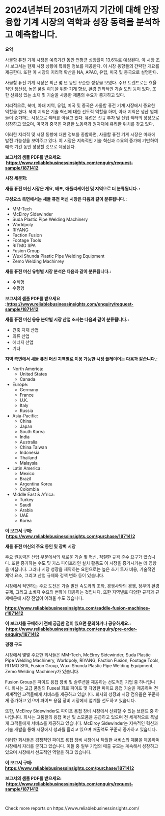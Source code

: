 <p><h1>2024년부터 2031년까지 기간에 대해 안장 융합 기계 시장의 역학과 성장 동력을 분석하고 예측합니다.</h1></p><p><strong>요약</strong></p>
<p><p>사물함 퓨전 기계 시장은 예측기간 동안 연평균 성장률이 13.6%로 예상된다. 이 시장 조사 보고서는 현재 시장 상황에 특화된 정보를 제공한다. 이 시장 동향들의 간략한 개요를 제공한다. 또한 이 시장의 지리적 확산을 NA, APAC, 유럽, 미국 및 중국으로 설명한다.</p><p>사물함 퓨전 기계 시장은 최근 몇 년 동안 꾸준한 성장을 보였다. 주요 트렌드로는 효율적인 생산성, 높은 품질 획득을 위한 기계 향상, 환경 친화적인 기술 도입 등이 있다. 또한 신뢰성 있는 소재 및 기술을 사용한 제품의 수요가 증가하고 있다.</p><p>지리적으로, 북미, 아태 지역, 유럽, 미국 및 중국은 사물함 퓨전 기계 시장에서 중요한 역할을 한다. 북미 지역은 기술 혁신에 대한 선도적 역할을 하며, 아태 지역은 생산 업체들이 증가하는 시장으로 섹터를 이끌고 있다. 유럽은 신규 투자 및 산업 섹터의 성장으로 성장하고 있으며, 미국과 중국은 저렴한 노동력과 원자재에 유리한 위치를 갖고 있다.</p><p>이러한 지리적 및 시장 동향에 대한 정보를 종합하면, 사물함 퓨전 기계 시장은 미래에 발전 가능성을 보여주고 있다. 이 시장은 지속적인 기술 혁신과 수요의 증가에 기반하여 예측 기간 동안 성장할 것으로 예상된다.</p></p>
<p><strong>보고서의 샘플 PDF를 받으세요: &nbsp;<a href="https://www.reliablebusinessinsights.com/enquiry/request-sample/1871412">https://www.reliablebusinessinsights.com/enquiry/request-sample/1871412</a></strong></p>
<p><strong>시장 세분화:</strong></p>
<p><strong> 새들 퓨전 머신 시장은 개요, 배포, 애플리케이션 및 지역으로 더 분류됩니다. :</strong></p>
<p><strong>구성요소 측면에서는 새들 퓨전 머신 시장은 다음과 같이 분류됩니다.:</strong></p>
<p><ul><li>MM-Tech</li><li>McElroy Sidewinder</li><li>Suda Plastic Pipe Welding Machinery</li><li>Worldpoly</li><li>RIYANG</li><li>Faction Fusion</li><li>Footage Tools</li><li>RITMO SPA</li><li>Fusion Group</li><li>Wuxi Shunda Plastic Pipe Welding Equipment</li><li>Zemo Welding Machinrey</li></ul></p>
<p><strong> 새들 퓨전 머신 유형별 시장 분석은 다음과 같이 분류됩니다.:</strong></p>
<p><ul><li>수직형</li><li>수평형</li></ul></p>
<p><strong>보고서의 샘플 PDF를 받으세요 :<a href="https://www.reliablebusinessinsights.com/enquiry/request-sample/1871412">https://www.reliablebusinessinsights.com/enquiry/request-sample/1871412</a></strong></p>
<p><strong> 새들 퓨전 머신 응용 분야별 시장 산업 조사는 다음과 같이 분류됩니다.:</strong></p>
<p><ul><li>건축 자재 산업</li><li>의류 산업</li><li>에너지 산업</li><li>기타</li></ul></p>
<p><strong>지역 측면에서 새들 퓨전 머신 지역별로 이용 가능한 시장 플레이어는 다음과 같습니다.:</strong></p>
<p><ul>
    <li>
        North America:
        <ul>
            <li>United States</li>
            <li>Canada</li>
        </ul>
    </li>
    <li>
        Europe:
        <ul>
            <li>Germany</li>
            <li>France</li>
            <li>U.K.</li>
            <li>Italy</li>
            <li>Russia</li>
        </ul>
    </li>
    <li>
        Asia-Pacific:
        <ul>
            <li>China</li>
            <li>Japan</li>
            <li>South Korea</li>
            <li>India</li>
            <li>Australia</li>
            <li>China Taiwan</li>
            <li>Indonesia</li>
            <li>Thailand</li>
            <li>Malaysia</li>
        </ul>
    </li>
    <li>
        Latin America:
        <ul>
            <li>Mexico</li>
            <li>Brazil</li>
            <li>Argentina Korea</li>
            <li>Colombia</li>
        </ul>
    </li>
    <li>
        Middle East & Africa:
        <ul>
            <li>Turkey</li>
            <li>Saudi</li>
            <li>Arabia</li>
            <li>UAE</li>
            <li>Korea</li>
        </ul>
    </li>
    </ul></p>
<p><strong>이 보고서 구매: &nbsp;<a href="https://www.reliablebusinessinsights.com/purchase/1871412">https://www.reliablebusinessinsights.com/purchase/1871412</a></strong></p>
<p><strong>새들 퓨전 머신의 주요 동인 및 장벽 시장</strong></p>
<p><p>주요 원동력은 산업 부문에서의 새로운 기술 및 혁신, 적절한 규격 준수 요구가 있습니다. 또한 증가하는 수도 및 가스 파이프라인 설치 활동도 이 시장을 증가시키는 데 영향을 미칩니다. 그러나 시장 성장을 제약하는 요인으로는 높은 초기 투자 비용, 기술적인 제약 요소, 그리고 산업 규제와 정책 변화 등이 있습니다.</p><p>시장에서 직면하는 주요 도전은 기술 발전 속도와의 조화, 경쟁사와의 경쟁, 정부의 환경 규제, 그리고 소비자 수요의 변화에 대응하는 것입니다. 또한 지역별로 다양한 규격과 규제때문에 시장 진입이 어려울 수도 있습니다.</p></p>
<p><strong><a href="https://www.reliablebusinessinsights.com/saddle-fusion-machines-r1871412">https://www.reliablebusinessinsights.com/saddle-fusion-machines-r1871412</a></strong></p>
<p><strong>이 보고서를 구매하기 전에 궁금한 점이 있으면 문의하거나 공유하세요.: &nbsp;<a href="https://www.reliablebusinessinsights.com/enquiry/pre-order-enquiry/1871412">https://www.reliablebusinessinsights.com/enquiry/pre-order-enquiry/1871412</a></strong></p>
<p><strong>경쟁 구도</strong></p>
<p><p>시장에서 몇몇 주요한 회사들은 MM-Tech, McElroy Sidewinder, Suda Plastic Pipe Welding Machinery, Worldpoly, RIYANG, Faction Fusion, Footage Tools, RITMO SPA, Fusion Group, Wuxi Shunda Plastic Pipe Welding Equipment, Zemo Welding Machinery가 있습니다.</p><p>Fusion Group은 파이프 용접 장비 및 솔루션을 제공하는 선도적인 기업 중 하나입니다. 회사는 고급 품질의 Fuseal 회로 파이프 및 다양한 파이프 용접 기술을 제공하며 전 세계적인 고객들에게 서비스를 제공하고 있습니다. 회사의 성장과 시장 점유율은 꾸준하게 증가하고 있으며 파이프 용접 장비 시장에서 업계를 선도하고 있습니다.</p><p>또한, McElroy Sidewinder도 파이프 용접 장비 시장에서 신뢰할 수 있는 브랜드 중 하나입니다. 회사는 고품질의 용접 머신 및 소모품을 공급하고 있으며 전 세계적으로 폭넓게 고객들에게 서비스를 제공하고 있습니다. McElroy Sidewinder는 지속적인 혁신과 기술 개발을 통해 시장에서 성과를 올리고 있으며 매출액도 꾸준히 증가하고 있습니다.</p><p>이러한 회사들은 경쟁적인 파이프 용접 장비 시장에서 탁월한 서비스와 제품을 제공하며 시장에서 자리를 굳히고 있습니다. 이들 중 일부 기업의 매출 규모는 계속해서 성장하고 있으며 시장에서 선도적인 역할을 하고 있습니다.</p></p>
<p><strong>이 보고서 구매: &nbsp; <a href="https://www.reliablebusinessinsights.com/purchase/1871412">https://www.reliablebusinessinsights.com/purchase/1871412</a></strong></p>
<p><strong>보고서의 샘플 PDF를 받으세요: &nbsp;<a href="https://www.reliablebusinessinsights.com/enquiry/request-sample/1871412">https://www.reliablebusinessinsights.com/enquiry/request-sample/1871412</a></strong><strong></strong></p>
<p>&nbsp;</p>
<p>Check more reports on https://www.reliablebusinessinsights.com/</p>